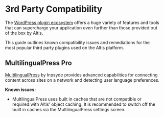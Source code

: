 # 3rd Party Compatibility

The [WordPress plugin ecosystem](https://wordpress.org/plugins/) offers a huge variety of features and tools that can supercharge your application even further than those provided out of the box by Altis.

This guide outlines known compatibility issues and remediations for the most popular third party plugins used on the Altis platform.

## MultilingualPress Pro

[MultilingualPress](https://multilingualpress.org/) by Inpsyde provides advanced capabilities for connecting content across sites on a network and detecting user language preferences.

**Known issues:**

- MultilingualPress uses built in caches that are not compatible or required with Altis' object caching. It is recommended to switch off the built in caches via the MultilingualPress settings screen.
